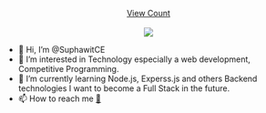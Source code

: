 <a target="blank" href="https://profile-counter.glitch.me/allan690/count.svg"><p align="center">View Count<br><br> <img src="https://profile-counter.glitch.me/SuphawitCE/count.svg" /></a>



- 👋 Hi, I’m @SuphawitCE
- 👀 I’m interested in Technology especially a web development, Competitive Programming. 
- 🌱 I’m currently learning Node.js, Experss.js and others Backend technologies I want to become a Full Stack in the future.
- 📫 How to reach me <a href='mailto:suphawith-j@rmutp.ac.th'>:email:<a/>

<!---
SuphawitCE/SuphawitCE is a ✨ special ✨ repository because its `README.md` (this file) appears on your GitHub profile.
You can click the Preview link to take a look at your changes.
--->
